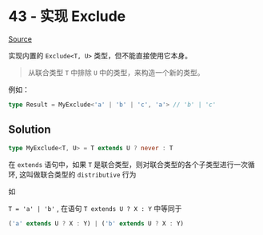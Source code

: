 # 43 - 实现 Exclude

[Source](https://github.com/lybenson/ts-checker/blob/master/src/43-easy-exclude/template.ts)

实现内置的 `Exclude<T, U>` 类型，但不能直接使用它本身。

> 从联合类型 `T` 中排除 `U` 中的类型，来构造一个新的类型。

例如：

```ts
type Result = MyExclude<'a' | 'b' | 'c', 'a'> // 'b' | 'c'
```

## Solution

```ts
type MyExclude<T, U> = T extends U ? never : T
```

在 `extends` 语句中，如果 `T` 是联合类型，则对联合类型的各个子类型进行一次循环, 这叫做联合类型的 `distributive` 行为

如

`T = 'a' | 'b'` , 在语句 `T extends U ? X : Y` 中等同于

```ts
('a' extends U ? X : Y) | ('b' extends U ? X : Y)
```

